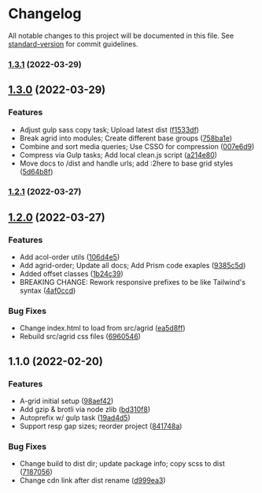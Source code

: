 # Changelog

All notable changes to this project will be documented in this file. See [standard-version](https://github.com/conventional-changelog/standard-version) for commit guidelines.

### [1.3.1](https://github.com/icanteven-code/alpha-grid/compare/v1.3.0...v1.3.1) (2022-03-29)

## [1.3.0](https://github.com/icanteven-code/alpha-grid/compare/v1.2.1...v1.3.0) (2022-03-29)


### Features

* Adjust gulp sass copy task; Upload latest dist ([f1533df](https://github.com/icanteven-code/alpha-grid/commit/f1533dfa06d2f0ad3aa0a9b80ec83e4a78424a9f))
* Break agrid into modules; Create different base groups ([758ba1e](https://github.com/icanteven-code/alpha-grid/commit/758ba1e6351fff088fe2e4228787b0c78887c3fb))
* Combine and sort media queries; Use CSSO for compression ([007e6d9](https://github.com/icanteven-code/alpha-grid/commit/007e6d96ad29035203c4a21f13a15a50778c70a1))
* Compress via Gulp tasks; Add local clean.js script ([a214e80](https://github.com/icanteven-code/alpha-grid/commit/a214e8012d652aa12362028775b5ce3585dad140))
* Move docs to /dist and handle urls; add :2here to base grid styles ([5d64b8f](https://github.com/icanteven-code/alpha-grid/commit/5d64b8fe77f938832cdf77f638f3803a43c6fc65))

### [1.2.1](https://github.com/icanteven-code/alpha-grid/compare/v1.2.0...v1.2.1) (2022-03-27)

## [1.2.0](https://github.com/icanteven-code/alpha-grid/compare/v1.1.0...v1.2.0) (2022-03-27)


### Features

* Add acol-order utils ([106d4e5](https://github.com/icanteven-code/alpha-grid/commit/106d4e54c7aacd0098064f4a432bc6a91bfee5ed))
* Add agrid-order; Update all docs; Add Prism code exaples ([9385c5d](https://github.com/icanteven-code/alpha-grid/commit/9385c5d470ca0a5807a399edb565b5f9213c818f))
* Added offset classes ([1b24c39](https://github.com/icanteven-code/alpha-grid/commit/1b24c39a450fb99a0d989388a05c54ccc1a19f1d))
* BREAKING CHANGE: Rework responsive prefixes to be like Tailwind's syntax ([4af0ccd](https://github.com/icanteven-code/alpha-grid/commit/4af0ccd1848952721d2e3cec824549413fa7a696))


### Bug Fixes

* Change index.html to load from src/agrid ([ea5d8ff](https://github.com/icanteven-code/alpha-grid/commit/ea5d8ffda9a843197989d439944f182b67733a2c))
* Rebuild src/agrid css files ([6960546](https://github.com/icanteven-code/alpha-grid/commit/696054628086171345e884d8bbca83a79cf8108d))

## 1.1.0 (2022-02-20)


### Features

* A-grid initial setup ([98aef42](https://github.com/icanteven-code/alpha-grid/commit/98aef42c9bf0e0fde6e33bce7332fe116b471b83))
* Add gzip & brotli via node zlib ([bd310f8](https://github.com/icanteven-code/alpha-grid/commit/bd310f8b5fa34fe760075f22f45d9128913f7537))
* Autoprefix w/ gulp task ([19ad4d5](https://github.com/icanteven-code/alpha-grid/commit/19ad4d5e5c12fd2f2a3949459bf54a2950e4a766))
* Support resp gap sizes; reorder project ([841748a](https://github.com/icanteven-code/alpha-grid/commit/841748aaa135aa186bd42e98f2d74c8f4f58a36f))


### Bug Fixes

* Change build to dist dir; update package info; copy scss to dist ([7187056](https://github.com/icanteven-code/alpha-grid/commit/718705616db9049a3d97e1c805444d683e0816c6))
* Change cdn link after dist rename ([d999ea3](https://github.com/icanteven-code/alpha-grid/commit/d999ea397b408ae133465dc0bdbe17c8a9f7d389))
